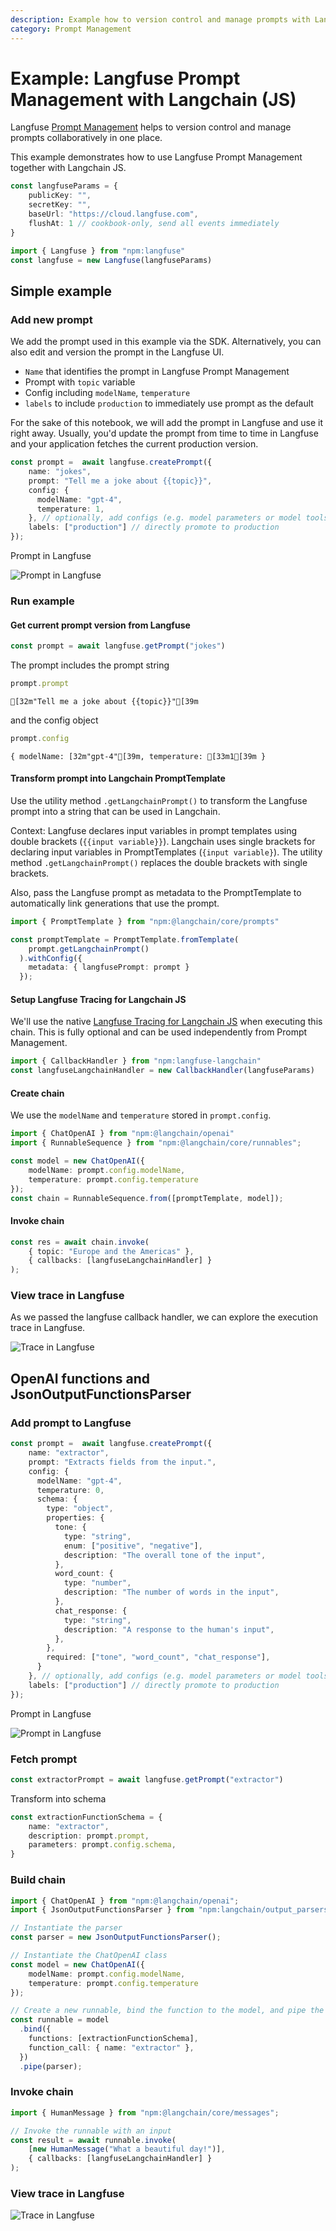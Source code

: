 ```yaml
---
description: Example how to version control and manage prompts with Langfuse Prompt Management and Langchain JS.
category: Prompt Management
---
```


# Example: Langfuse Prompt Management with Langchain (JS)

Langfuse [Prompt Management](https://langfuse.com/docs/prompts) helps to version control and manage prompts collaboratively in one place.

This example demonstrates how to use Langfuse Prompt Management together with Langchain JS.


```typescript
const langfuseParams = {
    publicKey: "",
    secretKey: "",
    baseUrl: "https://cloud.langfuse.com",
    flushAt: 1 // cookbook-only, send all events immediately
}
```


```typescript
import { Langfuse } from "npm:langfuse"
const langfuse = new Langfuse(langfuseParams)
```

## Simple example

### Add new prompt

We add the prompt used in this example via the SDK. Alternatively, you can also edit and version the prompt in the Langfuse UI.

- `Name` that identifies the prompt in Langfuse Prompt Management
- Prompt with `topic` variable
- Config including `modelName`, `temperature`
- `labels` to include `production` to immediately use prompt as the default

For the sake of this notebook, we will add the prompt in Langfuse and use it right away. Usually, you'd update the prompt from time to time in Langfuse and your application fetches the current production version.


```typescript
const prompt =  await langfuse.createPrompt({
    name: "jokes",
    prompt: "Tell me a joke about {{topic}}",
    config: {
      modelName: "gpt-4",
      temperature: 1,
    }, // optionally, add configs (e.g. model parameters or model tools)
    labels: ["production"] // directly promote to production
});
```

Prompt in Langfuse

![Prompt in Langfuse](https://langfuse.com/images/cookbook/js_prompt_management_langchain_simple_prompt.png)

### Run example

#### Get current prompt version from Langfuse


```typescript
const prompt = await langfuse.getPrompt("jokes")
```

The prompt includes the prompt string


```typescript
prompt.prompt
```




    [32m"Tell me a joke about {{topic}}"[39m



and the config object

```typescript
prompt.config
```

```
{ modelName: [32m"gpt-4"[39m, temperature: [33m1[39m }
 ```

#### Transform prompt into Langchain PromptTemplate

Use the utility method `.getLangchainPrompt()` to transform the Langfuse prompt into a string that can be used in Langchain.

Context: Langfuse declares input variables in prompt templates using double brackets (`{{input variable}}`). Langchain uses single brackets for declaring input variables in PromptTemplates (`{input variable}`). The utility method `.getLangchainPrompt()` replaces the double brackets with single brackets.

Also, pass the Langfuse prompt as metadata to the PromptTemplate to automatically link generations that use the prompt.


```typescript
import { PromptTemplate } from "npm:@langchain/core/prompts"

const promptTemplate = PromptTemplate.fromTemplate(
    prompt.getLangchainPrompt()
  ).withConfig({
    metadata: { langfusePrompt: prompt }
  });
```

#### Setup Langfuse Tracing for Langchain JS

We'll use the native [Langfuse Tracing for Langchain JS](https://langfuse.com/docs/integrations/langchain) when executing this chain. This is fully optional and can be used independently from Prompt Management.


```typescript
import { CallbackHandler } from "npm:langfuse-langchain"
const langfuseLangchainHandler = new CallbackHandler(langfuseParams)
```

#### Create chain

We use the `modelName` and `temperature` stored in `prompt.config`.


```typescript
import { ChatOpenAI } from "npm:@langchain/openai"
import { RunnableSequence } from "npm:@langchain/core/runnables";

const model = new ChatOpenAI({
    modelName: prompt.config.modelName,
    temperature: prompt.config.temperature
});
const chain = RunnableSequence.from([promptTemplate, model]);
```

#### Invoke chain


```typescript
const res = await chain.invoke(
    { topic: "Europe and the Americas" },
    { callbacks: [langfuseLangchainHandler] }
);
```

### View trace in Langfuse

As we passed the langfuse callback handler, we can explore the execution trace in Langfuse.

![Trace in Langfuse](https://langfuse.com/images/cookbook/js_prompt_management_langchain_simple_trace.png)

## OpenAI functions and JsonOutputFunctionsParser

### Add prompt to Langfuse


```typescript
const prompt =  await langfuse.createPrompt({
    name: "extractor",
    prompt: "Extracts fields from the input.",
    config: {
      modelName: "gpt-4",
      temperature: 0,
      schema: {
        type: "object",
        properties: {
          tone: {
            type: "string",
            enum: ["positive", "negative"],
            description: "The overall tone of the input",
          },
          word_count: {
            type: "number",
            description: "The number of words in the input",
          },
          chat_response: {
            type: "string",
            description: "A response to the human's input",
          },
        },
        required: ["tone", "word_count", "chat_response"],
      }
    }, // optionally, add configs (e.g. model parameters or model tools)
    labels: ["production"] // directly promote to production
});
```

Prompt in Langfuse

![Prompt in Langfuse](https://langfuse.com/images/cookbook/js_prompt_management_langchain_json_extraction_prompt.png)

### Fetch prompt


```typescript
const extractorPrompt = await langfuse.getPrompt("extractor")
```

Transform into schema


```typescript
const extractionFunctionSchema = {
    name: "extractor",
    description: prompt.prompt,
    parameters: prompt.config.schema,
}
```

### Build chain


```typescript
import { ChatOpenAI } from "npm:@langchain/openai";
import { JsonOutputFunctionsParser } from "npm:langchain/output_parsers";

// Instantiate the parser
const parser = new JsonOutputFunctionsParser();

// Instantiate the ChatOpenAI class
const model = new ChatOpenAI({ 
    modelName: prompt.config.modelName,
    temperature: prompt.config.temperature
});

// Create a new runnable, bind the function to the model, and pipe the output through the parser
const runnable = model
  .bind({
    functions: [extractionFunctionSchema],
    function_call: { name: "extractor" },
  })
  .pipe(parser);
```

### Invoke chain


```typescript
import { HumanMessage } from "npm:@langchain/core/messages";

// Invoke the runnable with an input
const result = await runnable.invoke(
    [new HumanMessage("What a beautiful day!")],
    { callbacks: [langfuseLangchainHandler] }
);
```

### View trace in Langfuse

![Trace in Langfuse](https://langfuse.com/images/cookbook/js_prompt_management_langchain_json_extraction_trace.png)
